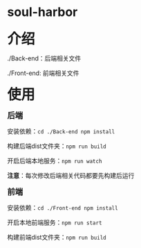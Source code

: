 # soul-harbor

<font size = 6>**介绍**</font>

./Back-end：后端相关文件

./Front-end: 前端相关文件

<font size = 6>**使用**</font>

<font size = 4>**后端**</font>

安装依赖：`cd ./Back-end npm install`

构建后端dist文件夹：`npm run build`

开启后端本地服务：`npm run watch`

**注意**：每次修改后端相关代码都要先构建后运行

<font size = 4>**前端**</font>

安装依赖：`cd ./Front-end npm install`

开启本地前端服务：`npm run start`

构建前端dist文件夹：`npm run build`